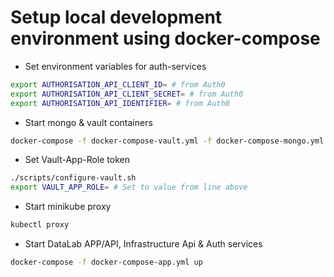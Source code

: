 # Setup local development environment using docker-compose

- Set environment variables for auth-services

```bash
export AUTHORISATION_API_CLIENT_ID= # from Auth0
export AUTHORISATION_API_CLIENT_SECRET= # from Auth0
export AUTHORISATION_API_IDENTIFIER= # from Auth0
```

- Start mongo & vault containers

```bash
docker-compose -f docker-compose-vault.yml -f docker-compose-mongo.yml up -d
```

- Set Vault-App-Role token

```bash
./scripts/configure-vault.sh
export VAULT_APP_ROLE= # Set to value from line above
```

- Start minikube proxy

```bash
kubectl proxy
```

- Start DataLab APP/API, Infrastructure Api & Auth services

```bash
docker-compose -f docker-compose-app.yml up
```
